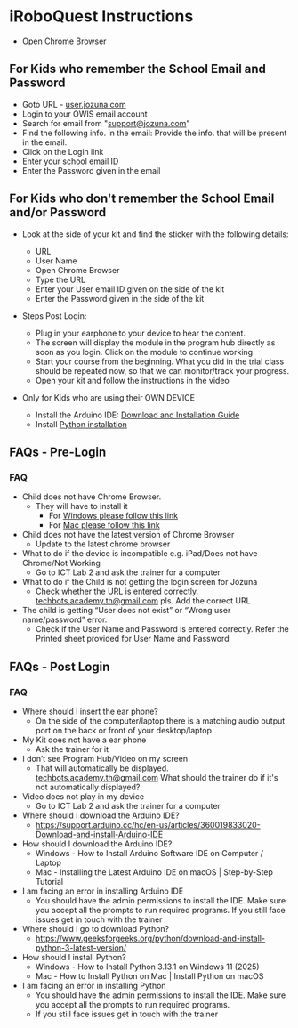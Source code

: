 # iRoboQuest Instructions

* Open Chrome Browser

## For Kids who remember the School Email and Password
* Goto URL - [user.jozuna.com](https://user.jozuna.com/)
* Login to your OWIS email account
* Search for email from "support@jozuna.com"
* Find the following info. in the email: Provide the info. that will be present in the email.
* Click on the Login link 
* Enter your school email ID
* Enter the Password given in the email 

## For Kids who don't remember the School Email and/or Password
* Look at the side of your kit and find the sticker with the following details:
    - URL
    - User Name
    - Open Chrome Browser
    - Type the URL 
    - Enter your User email ID given on the side of the kit
    - Enter the Password given in the side of the kit
 
* Steps Post Login:
  - Plug in your earphone to your device to hear the content.
  - The screen will display the module in the program hub directly as soon as you login. Click on the module to continue working.
  - Start your course from the beginning. What you did in the trial class should be repeated now, so that we can monitor/track your progress.
  - Open your kit and follow the instructions in the video 

* Only for Kids who are using their OWN DEVICE
  - Install the Arduino IDE: [Download and Installation Guide](https://support.arduino.cc/hc/en-us/articles/360019833020-Download-and-install-Arduino-IDE)
  - Install [Python installation](https://www.geeksforgeeks.org/python/download-and-install-python-3-latest-version/)
 
## FAQs - Pre-Login
### FAQ
* Child does not have Chrome Browser.
  - They will have to install it
    - For [Windows please follow this link](https://www.youtube.com/watch?v=9-sDsil_wJI)
    - For [Mac please follow this link](https://www.youtube.com/watch?v=0cg-QDhITB0)
* Child does not have the latest version of Chrome Browser
  - Update to the latest chrome browser 
* What to do if the device is incompatible e.g. iPad/Does not have Chrome/Not Working 
  - Go to ICT Lab 2 and ask the trainer for a computer
* What to do if the Child is not getting the login screen for Jozuna
  - Check whether the URL is entered correctly. techbots.academy.th@gmail.com pls. Add the correct URL
* The child is getting “User does not exist” or “Wrong user name/password” error.
  - Check if the User Name and Password is entered correctly. Refer the Printed sheet provided for User Name and Password
 
## FAQs - Post Login
### FAQ
* Where should I insert the ear phone?
  - On the side of the computer/laptop there is a matching audio output port on the back or front of your desktop/laptop
* My Kit does not have a ear phone
  - Ask the trainer for it
* I don’t see Program Hub/Video on my screen 
  - That will automatically be displayed. techbots.academy.th@gmail.com What should the trainer do if it's not automatically displayed?
* Video does not play in my device
  - Go to ICT Lab 2 and ask the trainer for a computer
* Where should I download the Arduino IDE?
  - https://support.arduino.cc/hc/en-us/articles/360019833020-Download-and-install-Arduino-IDE
* How should I download the Arduino IDE?
  - Windows - How to Install Arduino Software IDE on Computer / Laptop
  - Mac - Installing the Latest Arduino IDE on macOS | Step-by-Step Tutorial
* I am facing an error in installing Arduino IDE
  - You should have the admin permissions to install the IDE. Make sure you accept all the prompts to run required programs. If you still face issues get in touch with the trainer
* Where should I go to download Python?
  - https://www.geeksforgeeks.org/python/download-and-install-python-3-latest-version/
* How should I install Python?
  - Windows - How to Install Python 3.13.1 on Windows 11 (2025)
  - Mac - How to Install Python on Mac | Install Python on macOS
* I am facing an error in installing Python
  - You should have the admin permissions to install the IDE. Make sure you accept all the prompts to run required programs. 
  - If you still face issues get in touch with the trainer
